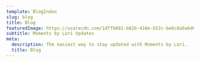 ```yaml
---
template: BlogIndex
slug: blog
title: Blog
featuredImage: https://ucarecdn.com/1dffb682-b82b-410e-b53c-be8c0a0a6d67/
subtitle: Moments by Lori Updates
meta:
  description: The easiest way to stay updated with Moments by Lori.
  title: Blog
---
```

